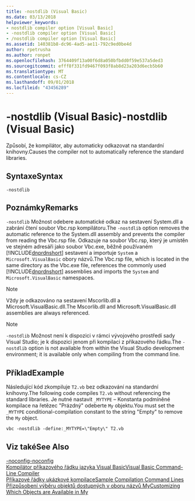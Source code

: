 ```yaml
---
title: -nostdlib (Visual Basic)
ms.date: 03/13/2018
helpviewer_keywords:
- nostdlib compiler option [Visual Basic]
- -nostdlib compiler option [Visual Basic]
- /nostdlib compiler option [Visual Basic]
ms.assetid: 140381b8-dc96-4ad5-ae11-792c9ed0be4d
author: rpetrusha
ms.author: ronpet
ms.openlocfilehash: 3764409f13a00f6d8a050bfbdd0f59e537a5ded3
ms.sourcegitcommit: efff8f331fd9467f093f8ab8d23a203d6ecb5b60
ms.translationtype: MT
ms.contentlocale: cs-CZ
ms.lasthandoff: 09/01/2018
ms.locfileid: "43456289"
---
```

# <a name="-nostdlib-visual-basic"></a><span data-ttu-id="770e5-102">-nostdlib (Visual Basic)</span><span class="sxs-lookup"><span data-stu-id="770e5-102">-nostdlib (Visual Basic)</span></span>
<span data-ttu-id="770e5-103">Způsobí, že kompilátor, aby automaticky odkazovat na standardní knihovny.</span><span class="sxs-lookup"><span data-stu-id="770e5-103">Causes the compiler not to automatically reference the standard libraries.</span></span>  
  
## <a name="syntax"></a><span data-ttu-id="770e5-104">Syntaxe</span><span class="sxs-lookup"><span data-stu-id="770e5-104">Syntax</span></span>  
  
```  
-nostdlib  
```  
  
## <a name="remarks"></a><span data-ttu-id="770e5-105">Poznámky</span><span class="sxs-lookup"><span data-stu-id="770e5-105">Remarks</span></span>  
 <span data-ttu-id="770e5-106">`-nostdlib` Možnost odebere automatické odkaz na sestavení System.dll a zabrání čtení soubor Vbc.rsp kompilátoru.</span><span class="sxs-lookup"><span data-stu-id="770e5-106">The `-nostdlib` option removes the automatic reference to the System.dll assembly and prevents the compiler from reading the Vbc.rsp file.</span></span> <span data-ttu-id="770e5-107">Odkazuje na soubor Vbc.rsp, který je umístěn ve stejném adresáři jako soubor Vbc.exe, běžně používaném [!INCLUDE[dnprdnshort](~/includes/dnprdnshort-md.md)] sestavení a importuje `System` a `Microsoft.VisualBasic` obory názvů.</span><span class="sxs-lookup"><span data-stu-id="770e5-107">The Vbc.rsp file, which is located in the same directory as the Vbc.exe file, references the commonly used [!INCLUDE[dnprdnshort](~/includes/dnprdnshort-md.md)] assemblies and imports the `System` and `Microsoft.VisualBasic` namespaces.</span></span>  
  
> [!NOTE]
>  <span data-ttu-id="770e5-108">Vždy je odkazováno na sestavení Mscorlib.dll a Microsoft.VisualBasic.dll.</span><span class="sxs-lookup"><span data-stu-id="770e5-108">The Mscorlib.dll and Microsoft.VisualBasic.dll assemblies are always referenced.</span></span>  
  
> [!NOTE]
>  <span data-ttu-id="770e5-109">`-nostdlib` Možnost není k dispozici v rámci vývojového prostředí sady Visual Studio; je k dispozici jenom při kompilaci z příkazového řádku.</span><span class="sxs-lookup"><span data-stu-id="770e5-109">The `-nostdlib` option is not available from within the Visual Studio development environment; it is available only when compiling from the command line.</span></span>  
  
## <a name="example"></a><span data-ttu-id="770e5-110">Příklad</span><span class="sxs-lookup"><span data-stu-id="770e5-110">Example</span></span>  
 <span data-ttu-id="770e5-111">Následující kód zkompiluje `T2.vb` bez odkazování na standardní knihovny.</span><span class="sxs-lookup"><span data-stu-id="770e5-111">The following code compiles `T2.vb` without referencing the standard libraries.</span></span> <span data-ttu-id="770e5-112">Je nutné nastavit `_MYTYPE` – Konstanta podmíněné kompilace na řetězec "Prázdný" odeberte `My` objektu.</span><span class="sxs-lookup"><span data-stu-id="770e5-112">You must set the `_MYTYPE` conditional-compilation constant to the string "Empty" to remove the `My` object.</span></span>  
  
```console
vbc -nostdlib -define:_MYTYPE=\"Empty\" T2.vb  
```  
  
## <a name="see-also"></a><span data-ttu-id="770e5-113">Viz také</span><span class="sxs-lookup"><span data-stu-id="770e5-113">See Also</span></span>  
 [<span data-ttu-id="770e5-114">-noconfig</span><span class="sxs-lookup"><span data-stu-id="770e5-114">-noconfig</span></span>](../../../visual-basic/reference/command-line-compiler/noconfig.md)  
 [<span data-ttu-id="770e5-115">Kompilátor příkazového řádku jazyka Visual Basic</span><span class="sxs-lookup"><span data-stu-id="770e5-115">Visual Basic Command-Line Compiler</span></span>](../../../visual-basic/reference/command-line-compiler/index.md)  
 [<span data-ttu-id="770e5-116">Příkazové řádky ukázkové kompilace</span><span class="sxs-lookup"><span data-stu-id="770e5-116">Sample Compilation Command Lines</span></span>](../../../visual-basic/reference/command-line-compiler/sample-compilation-command-lines.md)  
 [<span data-ttu-id="770e5-117">Přizpůsobení výběru objektů dostupných v oboru názvů My</span><span class="sxs-lookup"><span data-stu-id="770e5-117">Customizing Which Objects are Available in My</span></span>](../../../visual-basic/developing-apps/customizing-extending-my/customizing-which-objects-are-available-in-my.md)
